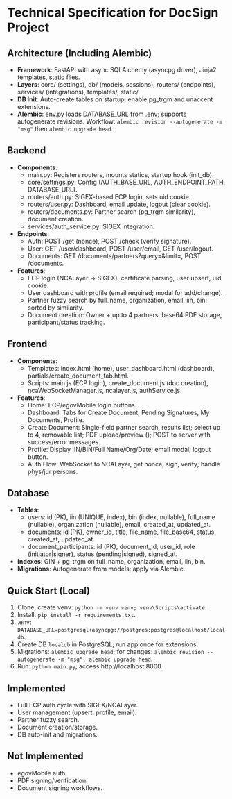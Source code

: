 # Technical Specification for DocSign Project

## Architecture (Including Alembic)
- **Framework**: FastAPI with async SQLAlchemy (asyncpg driver), Jinja2 templates, static files.
- **Layers**: core/ (settings), db/ (models, sessions), routers/ (endpoints), services/ (integrations), templates/, static/.
- **DB Init**: Auto-create tables on startup; enable pg_trgm and unaccent extensions.
- **Alembic**: env.py loads DATABASE_URL from .env; supports autogenerate revisions. Workflow: `alembic revision --autogenerate -m "msg"` then `alembic upgrade head`.

## Backend
- **Components**:
  - main.py: Registers routers, mounts statics, startup hook (init_db).
  - core/settings.py: Config (AUTH_BASE_URL, AUTH_ENDPOINT_PATH, DATABASE_URL).
  - routers/auth.py: SIGEX-based ECP login, sets uid cookie.
  - routers/user.py: Dashboard, email update, logout (clear cookie).
  - routers/documents.py: Partner search (pg_trgm similarity), document creation.
  - services/auth_service.py: SIGEX integration.
- **Endpoints**:
  - Auth: POST /get (nonce), POST /check (verify signature).
  - User: GET /user/dashboard, POST /user/email, GET /user/logout.
  - Documents: GET /documents/partners?query=&limit=, POST /documents.
- **Features**:
  - ECP login (NCALayer → SIGEX), certificate parsing, user upsert, uid cookie.
  - User dashboard with profile (email required; modal for add/change).
  - Partner fuzzy search by full_name, organization, email, iin, bin; sorted by similarity.
  - Document creation: Owner + up to 4 partners, base64 PDF storage, participant/status tracking.

## Frontend
- **Components**:
  - Templates: index.html (home), user_dashboard.html (dashboard), partials/create_document_tab.html.
  - Scripts: main.js (ECP login), create_document.js (doc creation), ncaWebSocketManager.js, ncalayer.js, authService.js.
- **Features**:
  - Home: ECP/egovMobile login buttons.
  - Dashboard: Tabs for Create Document, Pending Signatures, My Documents, Profile.
  - Create Document: Single-field partner search, results list; select up to 4, removable list; PDF upload/preview (<embed>); POST to server with success/error messages.
  - Profile: Display IIN/BIN/Full Name/Org/Date; email modal; logout button.
  - Auth Flow: WebSocket to NCALayer, get nonce, sign, verify; handle phys/jur persons.

## Database
- **Tables**:
  - users: id (PK), iin (UNIQUE, index), bin (index, nullable), full_name (nullable), organization (nullable), email, created_at, updated_at.
  - documents: id (PK), owner_id, title, file_name, file_base64, status, created_at, updated_at.
  - document_participants: id (PK), document_id, user_id, role (initiator|signer), status (pending|signed), signed_at.
- **Indexes**: GIN + pg_trgm on full_name, organization, email, iin, bin.
- **Migrations**: Autogenerate from models; apply via Alembic.

## Quick Start (Local)
1. Clone, create venv: `python -m venv venv; venv\Scripts\activate`.
2. Install: `pip install -r requirements.txt`.
3. .env: `DATABASE_URL=postgresql+asyncpg://postgres:postgres@localhost/localdb`.
4. Create DB `localdb` in PostgreSQL; run app once for extensions.
5. Migrations: `alembic upgrade head`; for changes: `alembic revision --autogenerate -m "msg"; alembic upgrade head`.
6. Run: `python main.py`; access http://localhost:8000.

## Implemented
- Full ECP auth cycle with SIGEX/NCALayer.
- User management (upsert, profile, email).
- Partner fuzzy search.
- Document creation/storage.
- DB auto-init and migrations.

## Not Implemented
- egovMobile auth.
- PDF signing/verification.
- Document signing workflows.